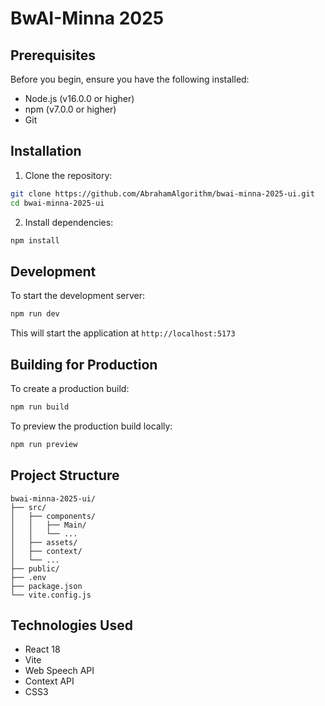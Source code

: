 # BwAI-Minna 2025

## Prerequisites

Before you begin, ensure you have the following installed:
- Node.js (v16.0.0 or higher)
- npm (v7.0.0 or higher)
- Git

## Installation

1. Clone the repository:
```bash
git clone https://github.com/AbrahamAlgorithm/bwai-minna-2025-ui.git
cd bwai-minna-2025-ui
```

2. Install dependencies:
```bash
npm install
```

## Development

To start the development server:

```bash
npm run dev
```

This will start the application at `http://localhost:5173`

## Building for Production

To create a production build:

```bash
npm run build
```

To preview the production build locally:

```bash
npm run preview
```

## Project Structure

```
bwai-minna-2025-ui/
├── src/
│   ├── components/
│   │   ├── Main/
│   │   └── ...
│   ├── assets/
│   ├── context/
│   └── ...
├── public/
├── .env
├── package.json
└── vite.config.js
```

## Technologies Used

- React 18
- Vite
- Web Speech API
- Context API
- CSS3